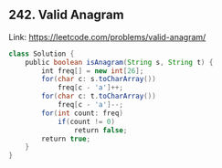 ## 242. Valid Anagram
Link: https://leetcode.com/problems/valid-anagram/

```java
class Solution {
    public boolean isAnagram(String s, String t) {
        int freq[] = new int[26];
        for(char c: s.toCharArray())
            freq[c - 'a']++;
        for(char c: t.toCharArray())
            freq[c - 'a']--;
        for(int count: freq)
            if(count != 0)
                return false;
        return true;
    }
}
```
